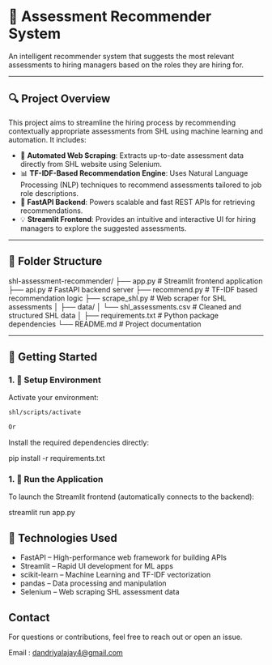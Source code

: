 # 🧠 Assessment Recommender System

An intelligent recommender system that suggests the most relevant assessments to hiring managers based on the roles they are hiring for.

---

## 🔍 Project Overview

This project aims to streamline the hiring process by recommending contextually appropriate assessments from SHL using machine learning and automation. It includes:

- 🔄 **Automated Web Scraping**: Extracts up-to-date assessment data directly from SHL website using Selenium.
- 📊 **TF-IDF-Based Recommendation Engine**: Uses Natural Language Processing (NLP) techniques to recommend assessments tailored to job role descriptions.
- 🚀 **FastAPI Backend**: Powers scalable and fast REST APIs for retrieving recommendations.
- 💡 **Streamlit Frontend**: Provides an intuitive and interactive UI for hiring managers to explore the suggested assessments.

---

## 📁 Folder Structure

shl-assessment-recommender/
├── app.py # Streamlit frontend application
├── api.py # FastAPI backend server
├── recommend.py # TF-IDF based recommendation logic
├── scrape_shl.py # Web scraper for SHL assessments
│
├── data/
│ └── shl_assessments.csv # Cleaned and structured SHL data
│
├── requirements.txt # Python package dependencies
└── README.md # Project documentation

---

## 🚀 Getting Started

### 1. 🔧 Setup Environment

Activate your environment:

```bash
shl/scripts/activate

Or
```

Install the required dependencies directly:

pip install -r requirements.txt

### 1. 🔧 Run the Application

To launch the Streamlit frontend (automatically connects to the backend):

streamlit run app.py

## 📌 Technologies Used

- FastAPI – High-performance web framework for building APIs
- Streamlit – Rapid UI development for ML apps
- scikit-learn – Machine Learning and TF-IDF vectorization
- pandas – Data processing and manipulation
- Selenium – Web scraping SHL assessment data

## Contact

For questions or contributions, feel free to reach out or open an issue.

Email : dandriyalajay4@gmail.com
